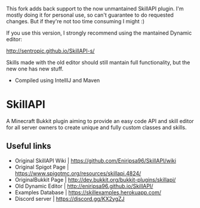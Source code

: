 This fork adds back support to the now unmantained SkillAPI plugin. I'm mostly doing it for personal use, so can't guarantee to do requested changes. But if they're not too time consuming I might :)

If you use this version, I strongly recommend using the mantained Dynamic editor:

http://sentropic.github.io/SkillAPI-s/

Skills made with the old editor should still mantain full functionality, but the new one has new stuff.

* Compiled using IntellIJ and Maven

# SkillAPI
A Minecraft Bukkit plugin aiming to provide an easy code API and skill editor 
for all server owners to create unique and fully custom classes and skills.

## Useful links
* Original SkillAPI Wiki    | https://github.com/Eniripsa96/SkillAPI/wiki
* Original Spigot Page      | https://www.spigotmc.org/resources/skillapi.4824/
* OriginalBukkit Page      | http://dev.bukkit.org/bukkit-plugins/skillapi/
* Old Dynamic Editor   | http://eniripsa96.github.io/SkillAPI/
* Examples Database | https://skillexamples.herokuapp.com/
* Discord server        | https://discord.gg/KX2ygZJ
